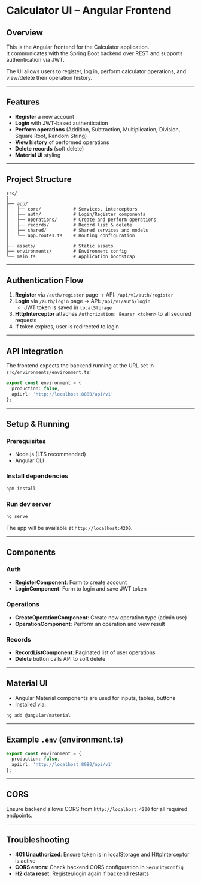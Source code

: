 # Calculator UI – Angular Frontend

## Overview
This is the Angular frontend for the Calculator application.  
It communicates with the Spring Boot backend over REST and supports authentication via JWT.

The UI allows users to register, log in, perform calculator operations, and view/delete their operation history.

---

## Features
- **Register** a new account
- **Login** with JWT-based authentication
- **Perform operations** (Addition, Subtraction, Multiplication, Division, Square Root, Random String)
- **View history** of performed operations
- **Delete records** (soft delete)
- **Material UI** styling

---

## Project Structure
```
src/
│
├── app/
│   ├── core/            # Services, interceptors
│   ├── auth/            # Login/Register components
│   ├── operations/      # Create and perform operations
│   ├── records/         # Record list & delete
│   ├── shared/          # Shared services and models
│   └── app.routes.ts    # Routing configuration
│
├── assets/              # Static assets
├── environments/        # Environment config
└── main.ts              # Application bootstrap
```

---

## Authentication Flow
1. **Register** via `/auth/register` page → API: `/api/v1/auth/register`
2. **Login** via `/auth/login` page → API: `/api/v1/auth/login`  
   - JWT token is saved in `localStorage`
3. **HttpInterceptor** attaches `Authorization: Bearer <token>` to all secured requests
4. If token expires, user is redirected to login

---

## API Integration
The frontend expects the backend running at the URL set in `src/environments/environment.ts`:
```ts
export const environment = {
  production: false,
  apiUrl: 'http://localhost:8080/api/v1'
};
```

---

## Setup & Running

### Prerequisites
- Node.js (LTS recommended)
- Angular CLI

### Install dependencies
```bash
npm install
```

### Run dev server
```bash
ng serve
```
The app will be available at `http://localhost:4200`.

---

## Components

### Auth
- **RegisterComponent**: Form to create account
- **LoginComponent**: Form to login and save JWT token

### Operations
- **CreateOperationComponent**: Create new operation type (admin use)
- **OperationComponent**: Perform an operation and view result

### Records
- **RecordListComponent**: Paginated list of user operations
- **Delete** button calls API to soft delete

---

## Material UI
- Angular Material components are used for inputs, tables, buttons
- Installed via:
```bash
ng add @angular/material
```

---

## Example `.env` (environment.ts)
```ts
export const environment = {
  production: false,
  apiUrl: 'http://localhost:8080/api/v1'
};
```

---

## CORS
Ensure backend allows CORS from `http://localhost:4200` for all required endpoints.

---

## Troubleshooting
- **401 Unauthorized**: Ensure token is in localStorage and HttpInterceptor is active
- **CORS errors**: Check backend CORS configuration in `SecurityConfig`
- **H2 data reset**: Register/login again if backend restarts


